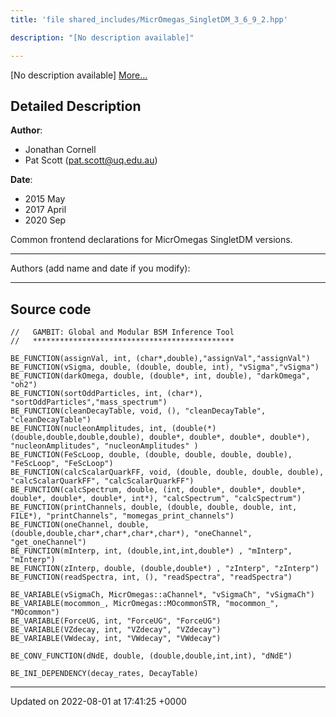 ```yaml
---
title: 'file shared_includes/MicrOmegas_SingletDM_3_6_9_2.hpp'

description: "[No description available]"

---
```







[No description available] [More...](#detailed-description)

## Detailed Description


**Author**: 

  * Jonathan Cornell 
  * Pat Scott ([pat.scott@uq.edu.au](mailto:pat.scott@uq.edu.au)) 


**Date**: 

  * 2015 May 
  * 2017 April
  * 2020 Sep


Common frontend declarations for MicrOmegas SingletDM versions.



------------------

Authors (add name and date if you modify):



------------------




## Source code

```
//   GAMBIT: Global and Modular BSM Inference Tool
//   *********************************************

BE_FUNCTION(assignVal, int, (char*,double),"assignVal","assignVal")
BE_FUNCTION(vSigma, double, (double, double, int), "vSigma","vSigma")
BE_FUNCTION(darkOmega, double, (double*, int, double), "darkOmega", "oh2")
BE_FUNCTION(sortOddParticles, int, (char*), "sortOddParticles","mass_spectrum")
BE_FUNCTION(cleanDecayTable, void, (), "cleanDecayTable", "cleanDecayTable")
BE_FUNCTION(nucleonAmplitudes, int, (double(*)(double,double,double,double), double*, double*, double*, double*), "nucleonAmplitudes", "nucleonAmplitudes" )
BE_FUNCTION(FeScLoop, double, (double, double, double, double), "FeScLoop", "FeScLoop")
BE_FUNCTION(calcScalarQuarkFF, void, (double, double, double, double), "calcScalarQuarkFF", "calcScalarQuarkFF")
BE_FUNCTION(calcSpectrum, double, (int, double*, double*, double*, double*, double*, double*, int*), "calcSpectrum", "calcSpectrum")
BE_FUNCTION(printChannels, double, (double, double, double, int, FILE*), "printChannels", "momegas_print_channels")
BE_FUNCTION(oneChannel, double, (double,double,char*,char*,char*,char*), "oneChannel", "get_oneChannel")
BE_FUNCTION(mInterp, int, (double,int,int,double*) , "mInterp", "mInterp")
BE_FUNCTION(zInterp, double, (double,double*) , "zInterp", "zInterp")
BE_FUNCTION(readSpectra, int, (), "readSpectra", "readSpectra")

BE_VARIABLE(vSigmaCh, MicrOmegas::aChannel*, "vSigmaCh", "vSigmaCh")
BE_VARIABLE(mocommon_, MicrOmegas::MOcommonSTR, "mocommon_", "MOcommon")
BE_VARIABLE(ForceUG, int, "ForceUG", "ForceUG")
BE_VARIABLE(VZdecay, int, "VZdecay", "VZdecay")
BE_VARIABLE(VWdecay, int, "VWdecay", "VWdecay")

BE_CONV_FUNCTION(dNdE, double, (double,double,int,int), "dNdE")

BE_INI_DEPENDENCY(decay_rates, DecayTable)
```


-------------------------------

Updated on 2022-08-01 at 17:41:25 +0000
